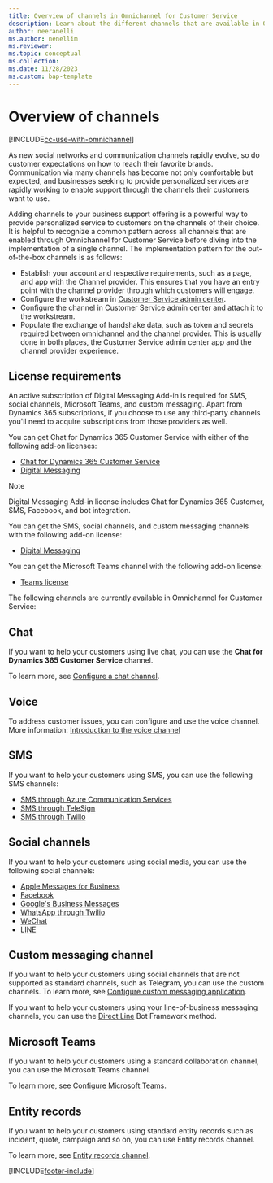 ```yaml
---
title: Overview of channels in Omnichannel for Customer Service
description: Learn about the different channels that are available in Omnichannel for Customer Service and the licenses required to use them in Dynamics 365 Customer Service.
author: neeranelli
ms.author: nenellim
ms.reviewer:
ms.topic: conceptual
ms.collection:
ms.date: 11/28/2023
ms.custom: bap-template
---
```


# Overview of channels

[!INCLUDE[cc-use-with-omnichannel](../../includes/cc-use-with-omnichannel.md)]

As new social networks and communication channels rapidly evolve, so do customer expectations on how to reach their favorite brands. Communication via many channels has become not only comfortable but expected, and businesses seeking to provide personalized services are rapidly working to enable support through the channels their customers want to use. 

Adding channels to your business support offering is a powerful way to provide personalized service to customers on the channels of their choice. It is helpful to recognize a common pattern across all channels that are enabled through Omnichannel for Customer Service before diving into the implementation of a single channel. The implementation pattern for the out-of-the-box channels is as follows:

- Establish your account and respective requirements, such as a page, and app with the Channel provider. This ensures that you have an entry point with the channel provider through which customers will engage.
- Configure the workstream in [Customer Service admin center](../implement/cs-admin-center.md).
- Configure the channel in Customer Service admin center and attach it to the workstream.
- Populate the exchange of handshake data, such as token and secrets required between omnichannel and the channel provider. This is usually done in both places, the Customer Service admin center app and the channel provider experience. 

## License requirements

An active subscription of Digital Messaging Add-in is required for SMS, social channels, Microsoft Teams, and custom messaging. Apart from Dynamics 365 subscriptions, if you choose to use any third-party channels you'll need to acquire subscriptions from those providers as well.

You can get Chat for Dynamics 365 Customer Service with either of the following add-on licenses:

- [Chat for Dynamics 365 Customer Service](https://dynamics.microsoft.com/customer-service/overview/#pricing)
- [Digital Messaging](https://dynamics.microsoft.com/customer-service/overview/#pricing)

> [!Note]
> Digital Messaging Add-in license includes Chat for Dynamics 365 Customer, SMS, Facebook, and bot integration.

You can get the SMS, social channels, and custom messaging channels with the following add-on license:

- [Digital Messaging](https://dynamics.microsoft.com/customer-service/overview/)

You can get the Microsoft Teams channel with the following add-on license:

- [Teams license](/MicrosoftTeams/office-365-licensing)

The following channels are currently available in Omnichannel for Customer Service: 

## Chat

If you want to help your customers using live chat, you can use the **Chat for Dynamics 365 Customer Service** channel.

To learn more, see [Configure a chat channel](../administer/set-up-chat-widget.md).

## Voice

To address customer issues, you can configure and use the voice channel. More information: [Introduction to the voice channel](../administer/voice-channel.md)

## SMS

If you want to help your customers using SMS, you can use the following SMS channels:

- [SMS through Azure Communication Services](../administer/configure-sms-channel-acs.md)
- [SMS through TeleSign](../administer/configure-sms-channel.md)
- [SMS through Twilio](../administer/Configure-sms-channel-twilio.md)

## Social channels

If you want to help your customers using social media, you can use the following social channels:

- [Apple Messages for Business](../administer/configure-apple-messages-for-business-channel.md)
- [Facebook](../administer/configure-facebook-channel.md)
- [Google's Business Messages](../administer/configure-google-business-messages-channel.md)
- [WhatsApp through Twilio](../administer/configure-whatsapp-channel.md)
- [WeChat](../administer/configure-wechat-channel.md)
- [LINE](../administer/configure-line-channel.md)

## Custom messaging channel

If you want to help your customers using social channels that are not supported as standard channels, such as Telegram, you can use the custom channels. To learn more, see [Configure custom messaging application](../administer/configure-custom-channel.md).

If you want to help your customers using your line-of-business messaging channels, you can use the [Direct Line](../develop/bring-your-own-channel.md) Bot Framework method.

## Microsoft Teams

If you want to help your customers using a standard collaboration channel, you can use the Microsoft Teams channel.

To learn more, see [Configure Microsoft Teams](../administer/configure-microsoft-teams.md).

## Entity records

If you want to help your customers using standard entity records such as incident, quote, campaign and so on, you can use Entity records channel.

To learn more, see [Entity records channel](../entity-channel.md).


[!INCLUDE[footer-include](../../includes/footer-banner.md)]
